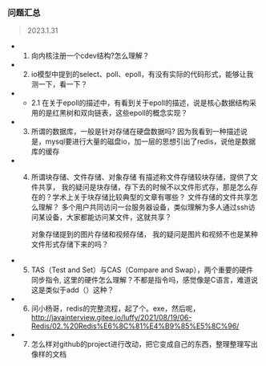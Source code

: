 ### 问题汇总

> 2023.1.31
+ 1. 向内核注册一个cdev结构?怎么理解？
+ 2. io模型中提到的select、poll、epoll，有没有实际的代码形式，能够让我测一下，看一下？
+ + 2.1 在关于epoll的描述中，有看到关于epoll的描述，说是核心数据结构采用的是红黑树和双向链表，这些epoll的概念实现？
+ 3. 所谓的数据库，一般是针对存储在硬盘数据吗?  因为我看到一种描述说是，mysql要进行大量的磁盘io，加一层的思想引出了redis，说他是数据库的缓存
+ 4. 所谓块存储、文件存储、对象存储
     有描述称文件存储较块存储，提供了文件共享，  我的疑问是块存储，存下去的时候不以文件形式存，那是怎么存在的？学术上关于块存储比较典型的文章有哪些？   文件存储的文件共享怎么理解？   多个用户共同访问一台服务器设备，类似理解为多人通过ssh访问某设备，大家都能访问某文件，这就共享？

     对象存储提到的图片存储和视频存储，  我的疑问是图片和视频不也是某种文件形式存储下来的吗？
+ 5. TAS（Test and Set）与CAS（Compare and Swap），两个重要的硬件同步指令,   这里的硬件怎么理解？不都是指令吗，感觉像是C语言，难道说这是类似于add（）这种？
+ 6. 问小杨哥，redis的完整流程，起了个。exe，然后呢，http://javainterview.gitee.io/luffy/2021/08/19/06-Redis/02.%20Redis%E6%8C%81%E4%B9%85%E5%8C%96/

+ 7. 怎么样对github的project进行改动，把它变成自己的东西，整理整理写出像样的文档
